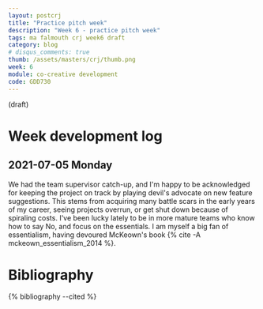 ```yaml
---
layout: postcrj
title: "Practice pitch week"
description: "Week 6 - practice pitch week"
tags: ma falmouth crj week6 draft
category: blog
# disqus_comments: true
thumb: /assets/masters/crj/thumb.png
week: 6
module: co-creative development
code: GDD730
---
```


(draft)

# Week development log

## 2021-07-05 Monday

We had the team supervisor catch-up, and I'm happy to be acknowledged for keeping the project on track by playing devil's advocate on new feature suggestions. This stems from acquiring many battle scars in the early years of my career, seeing projects overrun, or get shut down because of spiraling costs. I've been lucky lately to be in more mature teams who know how to say No, and focus on the essentials. I am myself a big fan of essentialism, having devoured McKeown's book {% cite -A mckeown_essentialism_2014 %}.



# Bibliography

{% bibliography --cited %}


